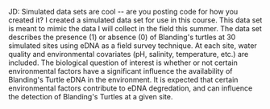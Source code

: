 JD: Simulated data sets are cool -- are you posting code for how you created it?
I created a simulated data set for use in this course. This data set is meant to mimic the data I will collect in the field this summer.
The data set describes the presence (1) or absence (0) of Blanding's turtles at 30 simulated sites using eDNA as a field survey technique. At each site, water quality and environmental covariates (pH, salinity, temperature, etc.) are included.
The biological question of interest is whether or not certain environmental factors have a significant influence the availability of Blanding's Turtle eDNA in the environment. It is expected that certain environmental factors contribute to eDNA degredation, and can influence the detection of Blanding's Turtles at a given site.
